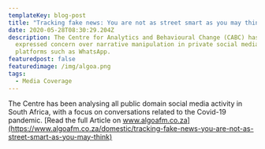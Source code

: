 ```yaml
---
templateKey: blog-post
title: "Tracking fake news: You are not as street smart as you may think | Algoa FM"
date: 2020-05-28T08:30:29.204Z
description: The Centre for Analytics and Behavioural Change (CABC) has
  expressed concern over narrative manipulation in private social media
  platforms such as WhatsApp.
featuredpost: false
featuredimage: /img/algoa.png
tags:
  - Media Coverage
---
```

The Centre has been analysing all public domain social media activity in South Africa, with a focus on conversations related to the Covid-19 pandemic. [Read the full Article on www.algoafm.co.za](https://www.algoafm.co.za/domestic/tracking-fake-news-you-are-not-as-street-smart-as-you-may-think)